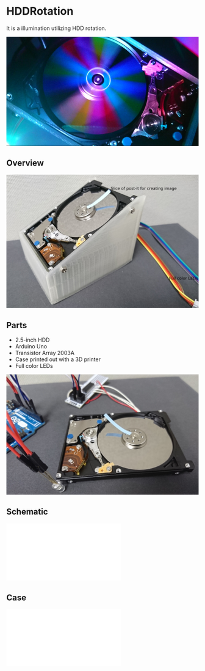 # HDDRotation

It is a illumination utilizing HDD rotation.

![illumination](images/illumi.jpg)


## Overview

![parts](images/structure.jpg)

## Parts

* 2.5-inch HDD
* Arduino Uno
* Transistor Array 2003A
* Case printed out with a 3D printer
* Full color LEDs

![parts](images/parts.jpg)


## Schematic 

![Schematic](schematic/HDDRotation.pdf) 

## Case

![Case](3DModel/HDDcase.stl)

